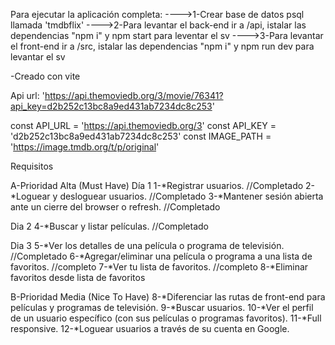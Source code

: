 Para ejecutar la aplicación completa:
---->1-Crear base de datos psql llamada 'tmdbflix'
---->2-Para levantar el back-end ir a /api, istalar las dependencias "npm i" y npm start para leventar el sv
---->3-Para levantar el front-end ir a /src, istalar las dependencias "npm i" y npm run dev para levantar el sv

-Creado con vite

Api url: 'https://api.themoviedb.org/3/movie/76341?api_key=d2b252c13bc8a9ed431ab7234dc8c253'


const API_URL = 'https://api.themoviedb.org/3'
const API_KEY = 'd2b252c13bc8a9ed431ab7234dc8c253'
const IMAGE_PATH = 'https://image.tmdb.org/t/p/original'



Requisitos

A-Prioridad Alta (Must Have)
  Día 1
  1-*Registrar usuarios.           //Completado
  2-*Loguear y desloguear usuarios. //Completado
  3-*Mantener sesión abierta ante un cierre del browser o refresh. //Completado
  
  Dia 2
  4-*Buscar y listar películas.      //Completado

  Dia 3
  5-*Ver los detalles de una película o programa de televisión. //Completado
  6-*Agregar/eliminar una película o programa a una lista de favoritos. //completo
  7-*Ver tu lista de favoritos. //completo
  8-*Eliminar favoritos desde lista de favoritos
  
B-Prioridad Media (Nice To Have)
  8-*Diferenciar las rutas de front-end para películas y programas de televisión.
  9-*Buscar usuarios.
  10-*Ver el perfil de un usuario específico (con sus películas o programas favoritos).
  11-*Full responsive.
  12-*Loguear usuarios a través de su cuenta en Google.   